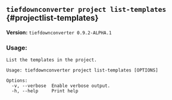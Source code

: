 ## `tiefdownconverter project list-templates` {#projectlist-templates}

**Version:** `tiefdownconverter 0.9.2-ALPHA.1`

### Usage:
```
List the templates in the project.

Usage: tiefdownconverter project list-templates [OPTIONS]

Options:
  -v, --verbose  Enable verbose output.
  -h, --help     Print help
```

